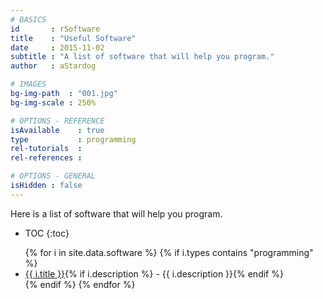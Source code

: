```yaml
---
# BASICS
id       : rSoftware
title    : "Useful Software"
date     : 2015-11-02
subtitle : "A list of software that will help you program."
author   : aStardog

# IMAGES
bg-img-path  : "001.jpg"
bg-img-scale : 250%

# OPTIONS - REFERENCE
isAvailable    : true
type           : programming
rel-tutorials  : 
rel-references : 

# OPTIONS - GENERAL
isHidden : false
---
```

Here is a list of software that will help you program.

* TOC
{:toc}

<ul>
{% for i in site.data.software %}
	{% if i.types contains "programming" %}
		<li><a href="{{ i.homepage }}">{{ i.title }}</a>{% if i.description %} - {{ i.description }}{% endif %}</li>
	{% endif %}
{% endfor %}
</ul>